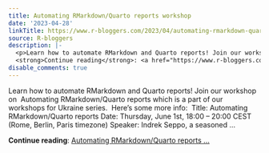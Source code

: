 ```yaml
---
title: Automating RMarkdown/Quarto reports workshop
date: '2023-04-28'
linkTitle: https://www.r-bloggers.com/2023/04/automating-rmarkdown-quarto-reports-workshop/
source: R-bloggers
description: |-
  <p>Learn how to automate RMarkdown and Quarto reports! Join our workshop on  Automating RMarkdown/Quarto reports which is a part of our workshops for Ukraine series.  Here’s some more info:  Title: Automating RMarkdown/Quarto reports Date: Thursday, June 1st, 18:00 – 20:00 CEST (Rome, Berlin, Paris timezone) Speaker: Indrek Seppo, a seasoned ...</p>
  <strong>Continue reading</strong>: <a href="https://www.r-bloggers.com/2023/04/automating-rmarkdown-quarto-reports-workshop/">Automating RMarkdown/Quarto reports ...
disable_comments: true
---
```

<p>Learn how to automate RMarkdown and Quarto reports! Join our workshop on  Automating RMarkdown/Quarto reports which is a part of our workshops for Ukraine series.  Here’s some more info:  Title: Automating RMarkdown/Quarto reports Date: Thursday, June 1st, 18:00 – 20:00 CEST (Rome, Berlin, Paris timezone) Speaker: Indrek Seppo, a seasoned ...</p>
<strong>Continue reading</strong>: <a href="https://www.r-bloggers.com/2023/04/automating-rmarkdown-quarto-reports-workshop/">Automating RMarkdown/Quarto reports ...